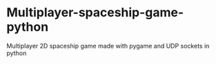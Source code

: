 # Multiplayer-spaceship-game-python
Multiplayer 2D spaceship game made with pygame and UDP sockets in python
